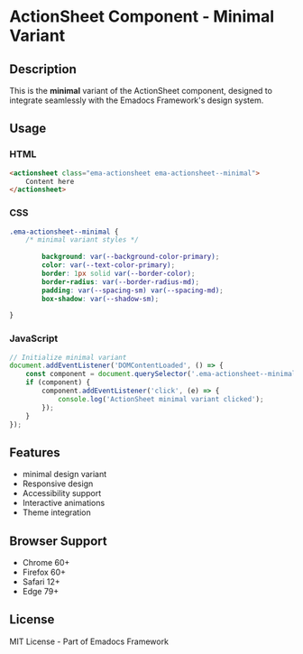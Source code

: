 # ActionSheet Component - Minimal Variant

## Description
This is the **minimal** variant of the ActionSheet component, designed to integrate seamlessly with the Emadocs Framework's design system.

## Usage

### HTML
```html
<actionsheet class="ema-actionsheet ema-actionsheet--minimal">
    Content here
</actionsheet>
```

### CSS
```css
.ema-actionsheet--minimal {
    /* minimal variant styles */
    
        background: var(--background-color-primary);
        color: var(--text-color-primary);
        border: 1px solid var(--border-color);
        border-radius: var(--border-radius-md);
        padding: var(--spacing-sm) var(--spacing-md);
        box-shadow: var(--shadow-sm);
    
}
```

### JavaScript
```javascript
// Initialize minimal variant
document.addEventListener('DOMContentLoaded', () => {
    const component = document.querySelector('.ema-actionsheet--minimal');
    if (component) {
        component.addEventListener('click', (e) => {
            console.log('ActionSheet minimal variant clicked');
        });
    }
});
```

## Features
- minimal design variant
- Responsive design
- Accessibility support
- Interactive animations
- Theme integration

## Browser Support
- Chrome 60+
- Firefox 60+
- Safari 12+
- Edge 79+

## License
MIT License - Part of Emadocs Framework

